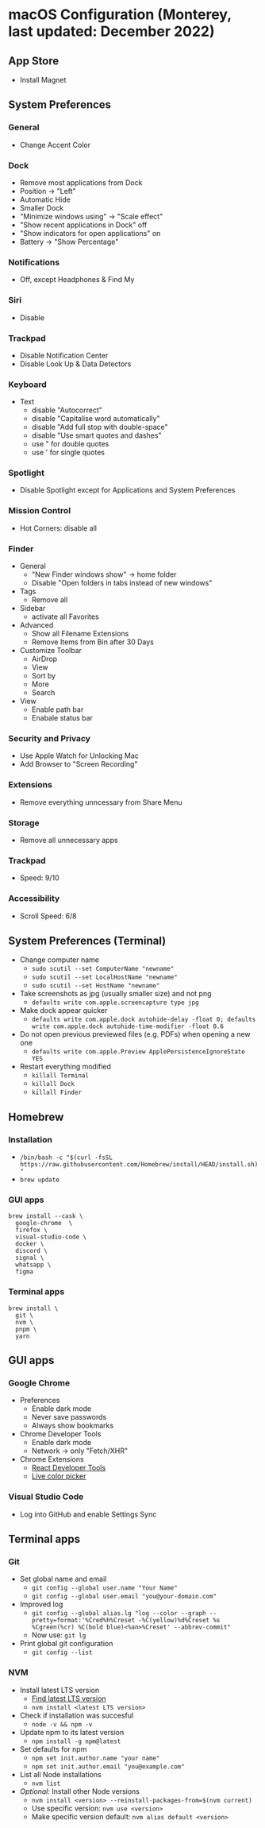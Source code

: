# macOS Configuration (Monterey, last updated: December 2022)

## App Store

- Install Magnet

## System Preferences

### General

- Change Accent Color

### Dock

- Remove most applications from Dock
- Position -> "Left"
- Automatic Hide
- Smaller Dock
- "Minimize windows using" -> "Scale effect"
- "Show recent applications in Dock" off
- "Show indicators for open applications" on
- Battery -> "Show Percentage"

### Notifications

- Off, except Headphones & Find My

### Siri

- Disable

### Trackpad

- Disable Notification Center
- Disable Look Up & Data Detectors

### Keyboard

- Text
    - disable "Autocorrect"
    - disable "Capitalise word automatically"
    - disable "Add full stop with double-space"
    - disable "Use smart quotes and dashes"
    - use " for double quotes
    - use ' for single quotes
    
### Spotlight

- Disable Spotlight except for Applications and System Preferences

### Mission Control

- Hot Corners: disable all

### Finder

- General
    - "New Finder windows show" -> home folder
    - Disable "Open folders in tabs instead of new windows"
- Tags
    - Remove all
- Sidebar
    - activate all Favorites
- Advanced
    - Show all Filename Extensions
    - Remove Items from Bin after 30 Days
- Customize Toolbar
    - AirDrop
    - View
    - Sort by
    - More
    - Search
- View
    - Enable path bar
    - Enabale status bar

### Security and Privacy

- Use Apple Watch for Unlocking Mac
- Add Browser to "Screen Recording"

### Extensions

- Remove everything unncessary from Share Menu

### Storage

- Remove all unnecessary apps

### Trackpad

- Speed: 9/10

### Accessibility
- Scroll Speed: 6/8

## System Preferences (Terminal)

- Change computer name
    - `sudo scutil --set ComputerName "newname"`
    - `sudo scutil --set LocalHostName "newname"`
    - `sudo scutil --set HostName "newname"`
- Take screenshots as jpg (usually smaller size) and not png
    - `defaults write com.apple.screencapture type jpg`
- Make dock appear quicker
    - `defaults write com.apple.dock autohide-delay -float 0; defaults write com.apple.dock autohide-time-modifier -float 0.6`
- Do not open previous previewed files (e.g. PDFs) when opening a new one
    - `defaults write com.apple.Preview ApplePersistenceIgnoreState YES`
- Restart everything modified
    - `killall Terminal`
    - `killall Dock`
    - `killall Finder`

## Homebrew

### Installation

- `/bin/bash -c "$(curl -fsSL https://raw.githubusercontent.com/Homebrew/install/HEAD/install.sh)"`
- `brew update`

### GUI apps

```
brew install --cask \
  google-chrome  \
  firefox \
  visual-studio-code \
  docker \
  discord \
  signal \
  whatsapp \
  figma
```

### Terminal apps

```
brew install \
  git \
  nvm \
  pnpm \
  yarn
```

## GUI apps

### Google Chrome

- Preferences
    - Enable dark mode
    - Never save passwords
    - Always show bookmarks
- Chrome Developer Tools
    - Enable dark mode
    - Network -> only "Fetch/XHR"
- Chrome Extensions
    - [React Developer Tools](https://chrome.google.com/webstore/detail/react-developer-tools/fmkadmapgofadopljbjfkapdkoienihi?hl=en)
    - [Live color picker](https://chrome.google.com/webstore/detail/live-color-picker/ocfboephblnapfbccjigejhblhkpgflj)
    
### Visual Studio Code

- Log into GitHub and enable Settings Sync

## Terminal apps

### Git

- Set global name and email
    - `git config --global user.name "Your Name"`
    - `git config --global user.email "you@your-domain.com"`
- Improved log
    - `git config --global alias.lg "log --color --graph --pretty=format:'%Cred%h%Creset -%C(yellow)%d%Creset %s %Cgreen(%cr) %C(bold blue)<%an>%Creset' --abbrev-commit"`
    - Now use: `git lg`
- Print global git configuration
    - `git config --list`
    
### NVM

- Install latest LTS version
    - [Find latest LTS version](https://nodejs.org/en/)
    - `nvm install <latest LTS version>`
- Check if installation was succesful
    - `node -v && npm -v`
- Update npm to its latest version
    - `npm install -g npm@latest`
- Set defaults for npm
    - `npm set init.author.name "your name"`
    - `npm set init.author.email "you@example.com"`
- List all Node installations
    - `nvm list`
- *Optional:* Install other Node versions
    - `nvm install <version> --reinstall-packages-from=$(nvm current)`
    - Use specific version: `nvm use <version>`
    - Make specific version default: `nvm alias default <version>`
